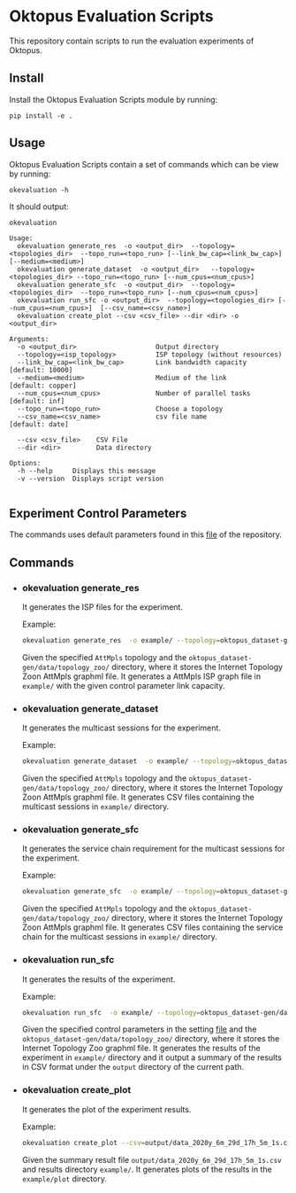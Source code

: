 # Oktopus Evaluation Scripts


This repository contain scripts to run the evaluation experiments of Oktopus.

## Install

Install the Oktopus Evaluation Scripts module by running:

    pip install -e .

## Usage

Oktopus Evaluation Scripts contain a set of commands which can be view by running:

    okevaluation -h

It should output:

```
okevaluation

Usage:
  okevaluation generate_res  -o <output_dir>  --topology=<topologies_dir>  --topo_run=<topo_run> [--link_bw_cap=<link_bw_cap>] [--medium=<medium>]  
  okevaluation generate_dataset  -o <output_dir>   --topology=<topologies_dir> --topo_run=<topo_run> [--num_cpus=<num_cpus>]
  okevaluation generate_sfc  -o <output_dir>  --topology=<topologies_dir>  --topo_run=<topo_run> [--num_cpus=<num_cpus>] 
  okevaluation run_sfc -o <output_dir>  --topology=<topologies_dir> [--num_cpus=<num_cpus>]  [--csv_name=<csv_name>]
  okevaluation create_plot --csv <csv_file> --dir <dir> -o <output_dir>

Arguments:
  -o <output_dir>                    Output directory                         
  --topology=<isp_topology>          ISP topology (without resources)          
  --link_bw_cap=<link_bw_cap>        Link bandwidth capacity                   [default: 10000]
  --medium=<medium>                  Medium of the link                        [default: copper]
  --num_cpus=<num_cpus>              Number of parallel tasks                  [default: inf]
  --topo_run=<topo_run>              Choose a topology                         
  --csv_name=<csv_name>              csv file name                             [default: date]
  
  --csv <csv_file>    CSV File
  --dir <dir>         Data directory
  
Options:
  -h --help     Displays this message
  -v --version  Displays script version


```

## Experiment Control Parameters

The commands uses default parameters found in this [file](https://github.com/oktopus-multicast/oktopus_eval-scripts/blob/master/okevaluation/commands/__init__.py) of the repository.

## Commands

* ###  okevaluation generate_res

   It generates the ISP files for the experiment.

   Example:

  ```bash
  okevaluation generate_res  -o example/ --topology=oktopus_dataset-gen/data/topology_zoo/ --topo_run=AttMpls
  ```

  Given the specified `AttMpls` topology and the `oktopus_dataset-gen/data/topology_zoo/` directory, where it stores the Internet Topology Zoon AttMpls graphml file. It generates a AttMpls ISP graph file in `example/` with the given control parameter link capacity.

* ###  okevaluation generate_dataset

   It generates the multicast sessions for the experiment.

   Example:

  ```bash
  okevaluation generate_dataset  -o example/ --topology=oktopus_dataset-gen/data/topology_zoo/ --topo_run=AttMpls
  ```

  Given the specified `AttMpls` topology and the `oktopus_dataset-gen/data/topology_zoo/` directory, where it stores the Internet Topology Zoon AttMpls graphml file. It generates CSV files containing the multicast sessions in `example/` directory.

* ###  okevaluation generate_sfc

   It generates the service chain requirement for the multicast sessions for the experiment.

   Example:

  ```bash
  okevaluation generate_sfc  -o example/ --topology=oktopus_dataset-gen/data/topology_zoo/ --topo_run=AttMpls
  ```

  Given the specified `AttMpls` topology and the `oktopus_dataset-gen/data/topology_zoo/` directory, where it stores the Internet Topology Zoon AttMpls graphml file. It generates CSV files containing the service chain for the multicast sessions in `example/` directory.

* ###  okevaluation run_sfc

   It generates the results of the experiment.

   Example:

  ```bash
  okevaluation run_sfc  -o example/ --topology=oktopus_dataset-gen/data/topology_zoo/
  ```

  Given the specified control parameters in the setting [file](https://github.com/oktopus-multicast/oktopus_eval-scripts/blob/master/okevaluation/commands/__init__.py) and the `oktopus_dataset-gen/data/topology_zoo/` directory, where it stores the Internet Topology Zoo graphml file. It generates the results of the experiment in `example/` directory and it output a summary of the results in CSV format under the `output` directory of the current path.

* ###  okevaluation create_plot

   It generates the plot of the experiment results.

   Example:

  ```bash
  okevaluation create_plot --csv=output/data_2020y_6m_29d_17h_5m_1s.csv --dir=example/ -o example/plot
  ```

  Given the summary result file `output/data_2020y_6m_29d_17h_5m_1s.csv` and results directory `example/`. It generates plots of the results in the `example/plot` directory.